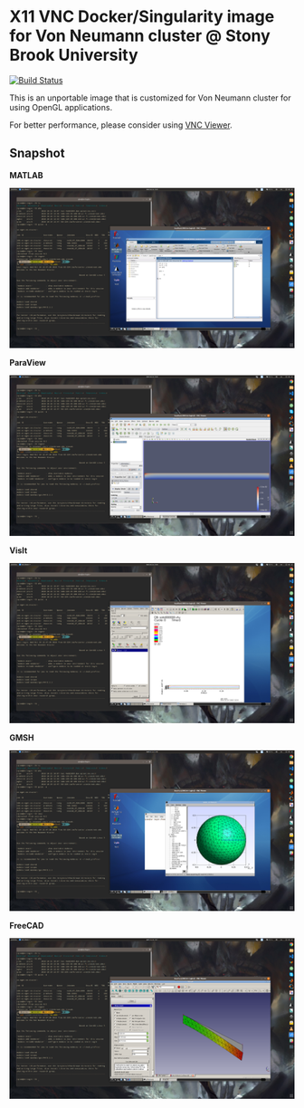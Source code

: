 # X11 VNC Docker/Singularity image for Von Neumann cluster @ Stony Brook University

[![Build Status](https://travis-ci.org/chiao45/vn-x11vnc-desktop.svg?branch=master)](https://travis-ci.org/chiao45/vn-x11vnc-desktop)

This is an unportable image that is customized for Von Neumann cluster for using
OpenGL applications.

For better performance, please consider using [VNC Viewer](https://www.realvnc.com/en/connect/download/viewer/).

## Snapshot ##

**MATLAB**

![screenshot](screenshots/matlab.png)

**ParaView**

![screenshot](screenshots/paraview.png)

**VisIt**

![screenshot](screenshots/visit.png)

**GMSH**

![screenshot](screenshots/gmsh.png)

**FreeCAD**

![screenshot](screenshots/freecad.png)
